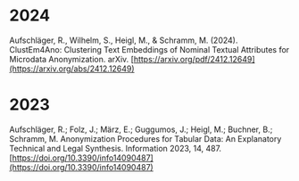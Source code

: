 # 2024
Aufschläger, R., Wilhelm, S., Heigl, M., & Schramm, M. (2024). ClustEm4Ano: Clustering Text Embeddings of Nominal Textual Attributes for Microdata Anonymization. arXiv. 
[https://arxiv.org/pdf/2412.12649](https://arxiv.org/abs/2412.12649)

# 2023
Aufschläger, R.; Folz, J.; März, E.; Guggumos, J.; Heigl, M.; Buchner, B.; Schramm, M. Anonymization Procedures for Tabular Data: An Explanatory Technical and Legal Synthesis. Information 2023, 14, 487. 
[https://doi.org/10.3390/info14090487](https://doi.org/10.3390/info14090487)
